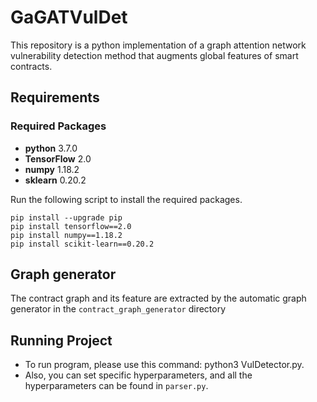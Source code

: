 # GaGATVulDet

This repository is a python implementation of a graph attention network vulnerability detection method that augments global features of smart contracts.

## Requirements

### Required Packages
* **python** 3.7.0
* **TensorFlow** 2.0
* **numpy** 1.18.2
* **sklearn** 0.20.2


Run the following script to install the required packages.
```shell
pip install --upgrade pip
pip install tensorflow==2.0
pip install numpy==1.18.2
pip install scikit-learn==0.20.2
```


## Graph generator
The contract graph and its feature are extracted by the automatic graph generator in the `contract_graph_generator` directory 


## Running Project
* To run program, please use this command: python3 VulDetector.py.
* Also, you can set specific hyperparameters, and all the hyperparameters can be found in `parser.py`.
